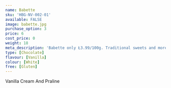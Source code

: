 ```yaml
---
name: Babette
sku: 'HBG-NV-002-01'
available: FALSE
image: babette.jpg
purchase_option: 3
price: 6
cost_price: 0
weight: 18
meta_description: 'Babette only Ł3.99/100g. Traditional sweets and more at Humbugs Confectionery Store. Specialists in satisfying your sweet tooth!'
type: [Chocolate]
flavour: [Vanilla]
colour: [White]
free: [Gluten]
---
```

Vanilla Cream And Praline